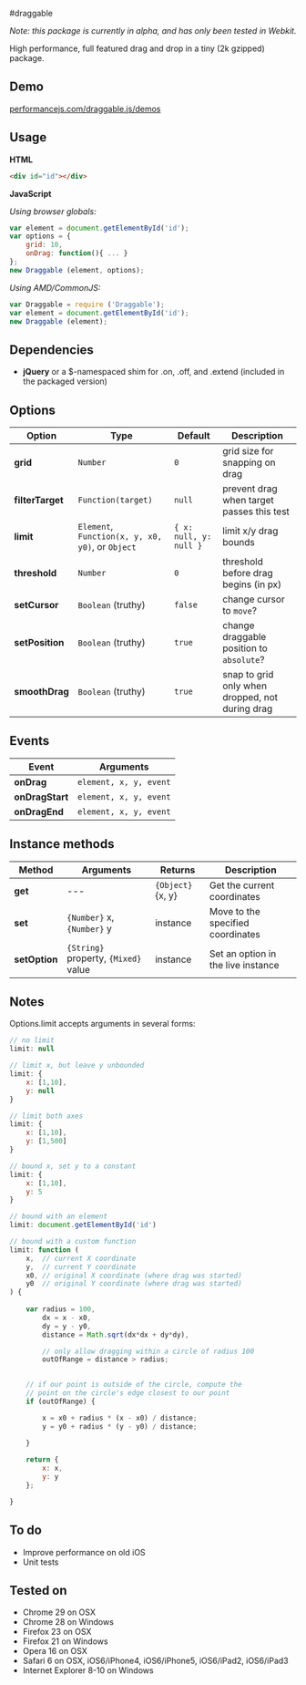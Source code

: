 #draggable

*Note: this package is currently in alpha, and has only been tested in Webkit.*

High performance, full featured drag and drop in a tiny (2k gzipped) package.

## Demo

[performancejs.com/draggable.js/demos](http://performancejs.com/draggable.js/demos/)

## Usage

**HTML**
```html
<div id="id"></div>
```

**JavaScript**

*Using browser globals:*
```js
var element = document.getElementById('id');
var options = {
	grid: 10,
	onDrag: function(){ ... }
};
new Draggable (element, options);
```

*Using AMD/CommonJS:*
```js
var Draggable = require ('Draggable');
var element = document.getElementById('id');
new Draggable (element);
```

## Dependencies

- **jQuery** or a $-namespaced shim for .on, .off, and .extend (included in the packaged version)

## Options

| Option 			| Type					| Default	| Description															|
|-------------------|-----------------------|-----------|-----------------------------------------------------------------------|
| **grid**			| `Number`				| `0`		| grid size for snapping on drag 										|
| **filterTarget**	| `Function(target)`	| `null`	| prevent drag when target passes this test								|
| **limit**			| `Element`, `Function(x, y, x0, y0)`, or `Object` 	| `{ x: null, y: null }` | limit x/y drag bounds		|
| **threshold**		| `Number`				| `0`		| threshold before drag begins (in px)									|
| **setCursor**		| `Boolean` (truthy)	| `false`	| change cursor to `move`?												|
| **setPosition**	| `Boolean` (truthy)	| `true`	| change draggable position to `absolute`?								|
| **smoothDrag**	| `Boolean` (truthy)	| `true`	| snap to grid only when dropped, not during drag						|

## Events

| Event 			| Arguments					|
|-------------------|---------------------------|
| **onDrag**		| `element, x, y, event`	|
| **onDragStart**	| `element, x, y, event`	|
| **onDragEnd**		| `element, x, y, event`	|

## Instance methods

| Method		| Arguments									| Returns				| Description
|---------------|-------------------------------------------|-----------------------|-------------------------------------------|
| **get**		| ---										| `{Object}` {x, y}		| Get the current coordinates				|
| **set**		| `{Number}` x, `{Number}` y				| instance				| Move to the specified coordinates			|
| **setOption**	| `{String}` property, `{Mixed}` value		| instance				| Set an option in the live instance		|

## Notes

Options.limit accepts arguments in several forms:

```js
// no limit
limit: null

// limit x, but leave y unbounded
limit: {
	x: [1,10],
	y: null
}

// limit both axes
limit: {
	x: [1,10],
	y: [1,500]
}

// bound x, set y to a constant
limit: {
	x: [1,10],
	y: 5
}

// bound with an element
limit: document.getElementById('id')

// bound with a custom function
limit: function (
	x,	// current X coordinate
	y,	// current Y coordinate
	x0,	// original X coordinate (where drag was started)
	y0	// original Y coordinate (where drag was started)
) {
	
	var radius = 100,
		dx = x - x0,
		dy = y - y0,
		distance = Math.sqrt(dx*dx + dy*dy),

		// only allow dragging within a circle of radius 100
		outOfRange = distance > radius;

	
	// if our point is outside of the circle, compute the
	// point on the circle's edge closest to our point
	if (outOfRange) {

		x = x0 + radius * (x - x0) / distance;
		y = y0 + radius * (y - y0) / distance;
		
	}

	return {
		x: x,
		y: y
	};

}
```

## To do

- Improve performance on old iOS
- Unit tests

## Tested on

- Chrome 29 on OSX
- Chrome 28 on Windows
- Firefox 23 on OSX
- Firefox 21 on Windows
- Opera 16 on OSX
- Safari 6 on OSX, iOS6/iPhone4, iOS6/iPhone5, iOS6/iPad2, iOS6/iPad3
- Internet Explorer 8-10 on Windows